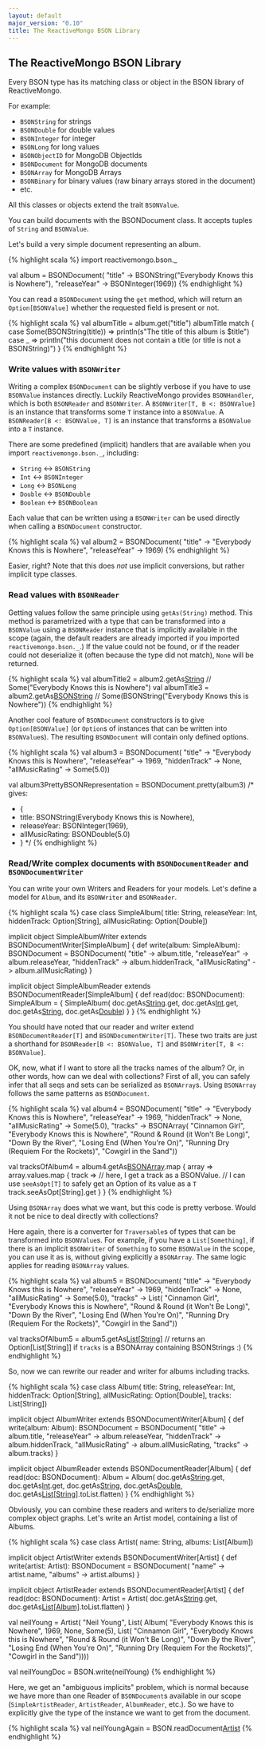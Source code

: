 ```yaml
---
layout: default
major_version: "0.10"
title: The ReactiveMongo BSON Library
---
```


## The ReactiveMongo BSON Library

Every BSON type has its matching class or object in the BSON library of ReactiveMongo.
 
For example:

- `BSONString` for strings
- `BSONDouble` for double values
- `BSONInteger` for integer 
- `BSONLong` for long values
- `BSONObjectID` for MongoDB ObjectIds
- `BSONDocument` for MongoDB documents
- `BSONArray` for MongoDB Arrays
- `BSONBinary` for binary values (raw binary arrays stored in the document)
- etc.

All this classes or objects extend the trait `BSONValue`.

You can build documents with the BSONDocument class. It accepts tuples of `String` and `BSONValue`.

Let's build a very simple document representing an album.


{% highlight scala %}
import reactivemongo.bson._

val album = BSONDocument(
  "title" -> BSONString("Everybody Knows this is Nowhere"),
  "releaseYear" -> BSONInteger(1969))
{% endhighlight %}

You can read a `BSONDocument` using the `get` method, which will return an `Option[BSONValue]` whether the requested field is present or not.

{% highlight scala %}
val albumTitle = album.get("title")
albumTitle match {
  case Some(BSONString(title)) => println(s"The title of this album is $title")
  case _                       => println("this document does not contain a title (or title is not a BSONString)")
}
{% endhighlight %}

### Write values with `BSONWriter`

Writing a complex `BSONDocument` can be slightly verbose if you have to use `BSONValue` instances directly. Luckily ReactiveMongo provides `BSONHandler`, which is both `BSONReader` and `BSONWriter`. A `BSONWriter[T, B <: BSONValue]` is an instance that transforms some `T` instance into a `BSONValue`. A `BSONReader[B <: BSONValue, T]` is an instance that transforms a `BSONValue` into a `T` instance.

There are some predefined (implicit) handlers that are available when you import `reactivemongo.bson._`, including:

- `String` <-> `BSONString`
- `Int` <-> `BSONInteger`
- `Long` <-> `BSONLong`
- `Double` <-> `BSONDouble`
- `Boolean` <-> `BSONBoolean`

Each value that can be written using a `BSONWriter` can be used directly when calling a `BSONDocument` constructor.

{% highlight scala %}
val album2 = BSONDocument(
  "title" -> "Everybody Knows this is Nowhere",
  "releaseYear" -> 1969)
{% endhighlight %}

Easier, right? Note that this does _not_ use implicit conversions, but rather implicit type classes.

### Read values with `BSONReader`

Getting values follow the same principle using `getAs(String)` method. This method is parametrized with a type that can be transformed into a `BSONValue` using a `BSONReader` instance that is implicitly available in the scope (again, the default readers are already imported if you imported `reactivemongo.bson._`.) If the value could not be found, or if the reader could not deserialize it (often because the type did not match), `None` will be returned.

{% highlight scala %}
  val albumTitle2 = album2.getAs[String]("title") // Some("Everybody Knows this is Nowhere")
  val albumTitle3 = album2.getAs[BSONString]("title") // Some(BSONString("Everybody Knows this is Nowhere"))
{% endhighlight %}

Another cool feature of `BSONDocument` constructors is to give `Option[BSONValue]` (or `Option`s of instances that can be written into `BSONValue`s). The resulting `BSONDocument` will contain only defined options.

{% highlight scala %}
val album3 = BSONDocument(
  "title" -> "Everybody Knows this is Nowhere",
  "releaseYear" -> 1969,
  "hiddenTrack" -> None,
  "allMusicRating" -> Some(5.0))

val album3PrettyBSONRepresentation = BSONDocument.pretty(album3)
/* gives:
 * {
 *   title: BSONString(Everybody Knows this is Nowhere),
 *   releaseYear: BSONInteger(1969),
 *   allMusicRating: BSONDouble(5.0)
 * }
 */
{% endhighlight %}

### Read/Write complex documents with `BSONDocumentReader` and `BSONDocumentWriter`

You can write your own Writers and Readers for your models. Let's define a model for `Album`, and its `BSONWriter` and `BSONReader`.

{% highlight scala %}
case class SimpleAlbum(
  title: String,
  releaseYear: Int,
  hiddenTrack: Option[String],
  allMusicRating: Option[Double])

implicit object SimpleAlbumWriter extends BSONDocumentWriter[SimpleAlbum] {
  def write(album: SimpleAlbum): BSONDocument = BSONDocument(
    "title" -> album.title,
    "releaseYear" -> album.releaseYear,
    "hiddenTrack" -> album.hiddenTrack,
    "allMusicRating" -> album.allMusicRating)
}

implicit object SimpleAlbumReader extends BSONDocumentReader[SimpleAlbum] {
  def read(doc: BSONDocument): SimpleAlbum = {
    SimpleAlbum(
      doc.getAs[String]("title").get,
      doc.getAs[Int]("releaseYear").get,
      doc.getAs[String]("hiddenTrack"),
      doc.getAs[Double]("allMusicRating"))
  }
}
{% endhighlight %}

You should have noted that our reader and writer extend `BSONDocumentReader[T]` and `BSONDocumentWriter[T]`. These two traits are just a shorthand for `BSONReader[B <: BSONValue, T]` and `BSONWriter[T, B <: BSONValue]`.

OK, now, what if I want to store all the tracks names of the album? Or, in other words, how can we deal with collections? First of all, you can safely infer that all seqs and sets can be serialized as `BSONArray`s. Using `BSONArray` follows the same patterns as `BSONDocument`.

{% highlight scala %}
val album4 = BSONDocument(
  "title" -> "Everybody Knows this is Nowhere",
  "releaseYear" -> 1969,
  "hiddenTrack" -> None,
  "allMusicRating" -> Some(5.0),
  "tracks" -> BSONArray(
    "Cinnamon Girl",
    "Everybody Knows this is Nowhere",
    "Round & Round (it Won't Be Long)",
    "Down By the River",
    "Losing End (When You're On)",
    "Running Dry (Requiem For the Rockets)",
    "Cowgirl in the Sand"))

val tracksOfAlbum4 = album4.getAs[BSONArray]("tracks").map { array =>
  array.values.map { track =>
    // here, I get a track as a BSONValue.
    // I can use `seeAsOpt[T]` to safely get an Option of its value as a `T`
    track.seeAsOpt[String].get
  }
}
{% endhighlight %}

Using `BSONArray` does what we want, but this code is pretty verbose. Would it not be nice to deal directly with collections?

Here again, there is a converter for `Traversable`s of types that can be transformed into `BSONValue`s. For example, if you have a `List[Something]`, if there is an implicit `BSONWriter` of `Something` to some `BSONValue` in the scope, you can use it as is, without giving explicitly a `BSONArray`. The same logic applies for reading `BSONArray` values.

{% highlight scala %}
val album5 = BSONDocument(
  "title" -> "Everybody Knows this is Nowhere",
  "releaseYear" -> 1969,
  "hiddenTrack" -> None,
  "allMusicRating" -> Some(5.0),
  "tracks" -> List(
    "Cinnamon Girl",
    "Everybody Knows this is Nowhere",
    "Round & Round (it Won't Be Long)",
    "Down By the River",
    "Losing End (When You're On)",
    "Running Dry (Requiem For the Rockets)",
    "Cowgirl in the Sand"))

val tracksOfAlbum5 = album5.getAs[List[String]]("tracks")
// returns an Option[List[String]] if `tracks` is a BSONArray containing BSONStrings :)
{% endhighlight %}

So, now we can rewrite our reader and writer for albums including tracks.

{% highlight scala %}
case class Album(
  title: String,
  releaseYear: Int,
  hiddenTrack: Option[String],
  allMusicRating: Option[Double],
  tracks: List[String])

implicit object AlbumWriter extends BSONDocumentWriter[Album] {
  def write(album: Album): BSONDocument = BSONDocument(
    "title" -> album.title,
    "releaseYear" -> album.releaseYear,
    "hiddenTrack" -> album.hiddenTrack,
    "allMusicRating" -> album.allMusicRating,
    "tracks" -> album.tracks)
}

implicit object AlbumReader extends BSONDocumentReader[Album] {
  def read(doc: BSONDocument): Album = Album(
    doc.getAs[String]("title").get,
    doc.getAs[Int]("releaseYear").get,
    doc.getAs[String]("hiddenTrack"),
    doc.getAs[Double]("allMusicRating"),
    doc.getAs[List[String]]("tracks").toList.flatten)
}
{% endhighlight %}

Obviously, you can combine these readers and writers to de/serialize more complex object graphs. Let's write an Artist model, containing a list of Albums.

{% highlight scala %}
case class Artist(
  name: String,
  albums: List[Album])

implicit object ArtistWriter extends BSONDocumentWriter[Artist] {
  def write(artist: Artist): BSONDocument = BSONDocument(
    "name" -> artist.name,
    "albums" -> artist.albums)
}

implicit object ArtistReader extends BSONDocumentReader[Artist] {
  def read(doc: BSONDocument): Artist = Artist(
    doc.getAs[String]("name").get,
    doc.getAs[List[Album]]("albums").toList.flatten)
}

val neilYoung = Artist(
  "Neil Young",
  List(
    Album(
      "Everybody Knows this is Nowhere",
      1969,
      None,
      Some(5),
      List(
        "Cinnamon Girl",
        "Everybody Knows this is Nowhere",
        "Round & Round (it Won't Be Long)",
        "Down By the River",
        "Losing End (When You're On)",
        "Running Dry (Requiem For the Rockets)",
        "Cowgirl in the Sand"))))

val neilYoungDoc = BSON.write(neilYoung)
{% endhighlight %}

Here, we get an "ambiguous implicits" problem, which is normal because we have more than one Reader of `BSONDocument`s available in our scope (`SimpleArtistReader`, `ArtistReader`, `AlbumReader`, etc.). So we have to explicitly give the type of the instance we want to get from the document.

{% highlight scala %}
val neilYoungAgain = BSON.readDocument[Artist](neilYoungDoc)
{% endhighlight %}
